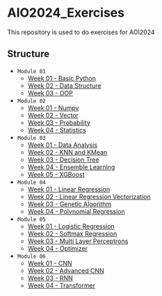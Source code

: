 # AIO2024_Exercises

This repository is used to do exercises for AOI2024

## Structure

- `Module 01`
  - [Week 01 - Basic Python](https://github.com/linhlinhle997/AIO2024_Exercises/tree/main/module01/week01_basicpython)
  - [Week 02 - Data Structure](https://github.com/linhlinhle997/AIO2024_Exercises/tree/main/module01/week02_datastructure)
  - [Week 03 - OOP](https://github.com/linhlinhle997/AIO2024_Exercises/tree/main/module01/week03_oop)
- `Module 02`
  - [Week 01 - Numpy](https://github.com/linhlinhle997/AIO2024_Exercises/tree/main/module02/week01_numpy)
  - [Week 02 - Vector](https://github.com/linhlinhle997/AIO2024_Exercises/tree/main/module02/week02_vector)
  - [Week 03 - Probability](https://github.com/linhlinhle997/AIO2024_Exercises/tree/main/module02/week03_probability)
  - [Week 04 - Statistics](https://github.com/linhlinhle997/AIO2024_Exercises/tree/main/module02/week04_statistics)
- `Module 03`
  - [Week 01 - Data Analysis](https://github.com/linhlinhle997/AIO2024_Exercises/tree/main/module03/week01_data_analysis)
  - [Week 02 - KNN and KMean](https://github.com/linhlinhle997/AIO2024_Exercises/tree/main/module03/week02_knn_kmean)
  - [Week 03 - Decision Tree](https://github.com/linhlinhle997/AIO2024_Exercises/tree/main/module03/week03_decision_tree)
  - [Week 04 - Ensemble Learning](https://github.com/linhlinhle997/AIO2024_Exercises/tree/main/module03/week04_ensemble_learning)
  - [Week 05 - XGBoost](https://github.com/linhlinhle997/AIO2024_Exercises/tree/main/module03/week05_xgboost)
- `Module 04`
  - [Week 01 - Linear Regression](https://github.com/linhlinhle997/AIO2024_Exercises/tree/main/module04/week01_linear_regression)
  - [Week 02 - Linear Regression Vectorization](https://github.com/linhlinhle997/AIO2024_Exercises/tree/main/module04/week02_linear_regression_vectorization)
  - [Week 03 - Genetic Algorithm](https://github.com/linhlinhle997/AIO2024_Exercises/tree/main/module04/week03_genetic_algorithm)
  - [Week 04 - Polynomial Regression](https://github.com/linhlinhle997/AIO2024_Exercises/tree/main/module04/week04_polynomial%20_regression)
- `Module 05`
  - [Week 01 - Logistic Regression](https://github.com/linhlinhle997/AIO2024_Exercises/tree/main/module05/week01_logistic_regression)
  - [Week 02 - Softmax Regression](https://github.com/linhlinhle997/AIO2024_Exercises/tree/main/module05/week02_softmax_regression)
  - [Week 03 - Multi Layer Perceptrons](https://github.com/linhlinhle997/AIO2024_Exercises/tree/main/module05/week03_multilayer_perceptrons)
  - [Week 04 - Optimizer](https://github.com/linhlinhle997/AIO2024_Exercises/tree/main/module05/week04_optimizer)
- `Module 06`
  - [Week 01 - CNN](https://github.com/linhlinhle997/AIO2024_Exercises/tree/main/module06/week01_CNN)
  - [Week 02 - Advanced CNN](https://github.com/linhlinhle997/AIO2024_Exercises/tree/main/module06/week02_advanced_CNN)
  - [Week 03 - RNN](https://github.com/linhlinhle997/AIO2024_Exercises/tree/main/module06/week03_RNN)
  - [Week 04 - Transformer](https://github.com/linhlinhle997/AIO2024_Exercises/tree/main/module06/week04_Transformer)
